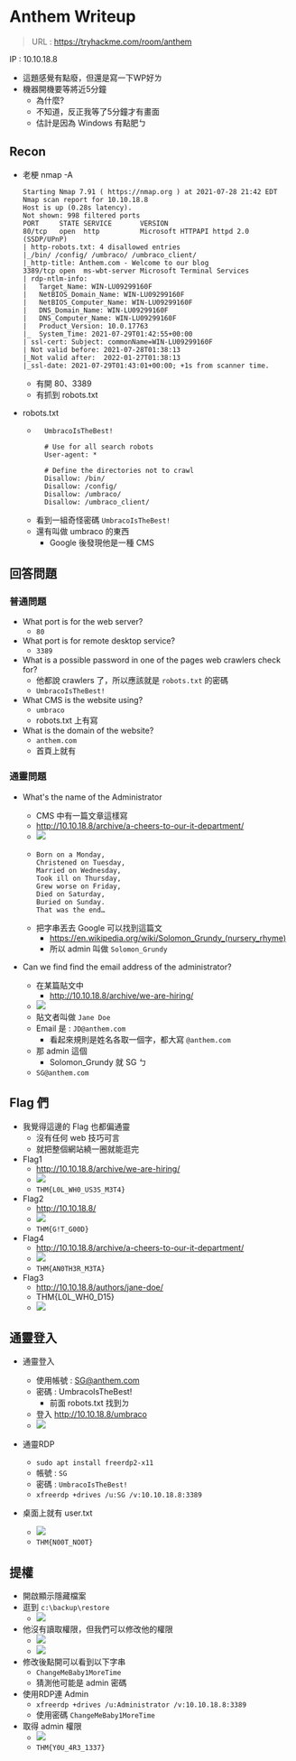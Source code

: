 # Anthem Writeup
> URL : https://tryhackme.com/room/anthem

IP : 10.10.18.8
- 這題感覺有點廢，但還是寫一下WP好ㄌ
- 機器開機要等將近5分鐘
	- 為什麼?
	- 不知道，反正我等了5分鐘才有畫面
	- 估計是因為 Windows 有點肥ㄅ
## Recon
- 老梗 nmap -A 
	```
	Starting Nmap 7.91 ( https://nmap.org ) at 2021-07-28 21:42 EDT
	Nmap scan report for 10.10.18.8
	Host is up (0.28s latency).
	Not shown: 998 filtered ports
	PORT     STATE SERVICE       VERSION
	80/tcp   open  http          Microsoft HTTPAPI httpd 2.0 (SSDP/UPnP)
	| http-robots.txt: 4 disallowed entries 
	|_/bin/ /config/ /umbraco/ /umbraco_client/
	|_http-title: Anthem.com - Welcome to our blog
	3389/tcp open  ms-wbt-server Microsoft Terminal Services
	| rdp-ntlm-info: 
	|   Target_Name: WIN-LU09299160F
	|   NetBIOS_Domain_Name: WIN-LU09299160F
	|   NetBIOS_Computer_Name: WIN-LU09299160F
	|   DNS_Domain_Name: WIN-LU09299160F
	|   DNS_Computer_Name: WIN-LU09299160F
	|   Product_Version: 10.0.17763
	|_  System_Time: 2021-07-29T01:42:55+00:00
	| ssl-cert: Subject: commonName=WIN-LU09299160F
	| Not valid before: 2021-07-28T01:38:13
	|_Not valid after:  2022-01-27T01:38:13
	|_ssl-date: 2021-07-29T01:43:01+00:00; +1s from scanner time.
	```
	- 有開 80、3389
	- 有抓到 robots.txt

- robots.txt
	- ```
		UmbracoIsTheBest!

		# Use for all search robots
		User-agent: *

		# Define the directories not to crawl
		Disallow: /bin/
		Disallow: /config/
		Disallow: /umbraco/
		Disallow: /umbraco_client/
	  ```
	- 看到一組奇怪密碼 `UmbracoIsTheBest!`
	- 還有叫做 umbraco 的東西
		- Google 後發現他是一種 CMS
	  
## 回答問題
### 普通問題
- What port is for the web server?
	- `80`
- What port is for remote desktop service?
	- `3389`
- What is a possible password in one of the pages web crawlers check for?
	- 他都說 crawlers 了，所以應該就是 `robots.txt` 的密碼
	- `UmbracoIsTheBest!`
- What CMS is the website using?
	- `umbraco`
	- robots.txt 上有寫
-  What is the domain of the website? 
	-  `anthem.com`
	-  首頁上就有
### 通靈問題
- What's the name of the Administrator
	- CMS 中有一篇文章這樣寫
	- http://10.10.18.8/archive/a-cheers-to-our-it-department/
	- ![](https://i.imgur.com/Q0YQ938.png)
	-
		```
		Born on a Monday,
		Christened on Tuesday,
		Married on Wednesday,
		Took ill on Thursday,
		Grew worse on Friday,
		Died on Saturday,
		Buried on Sunday.
		That was the end…                    
		```
	- 把字串丟去 Google 可以找到這篇文
		- https://en.wikipedia.org/wiki/Solomon_Grundy_(nursery_rhyme)
		- 所以 admin 叫做 `Solomon_Grundy`

- Can we find find the email address of the administrator?
	- 在某篇貼文中
		- http://10.10.18.8/archive/we-are-hiring/
	- ![](https://i.imgur.com/bijPypa.png)
	- 貼文者叫做 `Jane Doe`
	- Email 是 : `JD@anthem.com`
		- 看起來規則是姓名各取一個字，都大寫 `@anthem.com`
	- 那 admin 這個
		- Solomon_Grundy 就 SG ㄅ 
	- `SG@anthem.com`

## Flag 們
- 我覺得這邊的 Flag 也都偏通靈
	- 沒有任何 web 技巧可言
	- 就把整個網站繞一圈就能逛完
- Flag1
	- http://10.10.18.8/archive/we-are-hiring/
	- ![](https://i.imgur.com/CzYJ4C4.png)
	- `THM{L0L_WH0_US3S_M3T4}`
- Flag2
	- http://10.10.18.8/
	- ![](https://i.imgur.com/IOPlHbO.png)
	- `THM{G!T_G00D}`
- Flag4
	- http://10.10.18.8/archive/a-cheers-to-our-it-department/
	- ![](https://i.imgur.com/ONgiSFD.png)
	- `THM{AN0TH3R_M3TA}`
- Flag3
	- http://10.10.18.8/authors/jane-doe/
	- THM{L0L_WH0_D15}
	- ![](https://i.imgur.com/eaHzgde.png)
	


## 通靈登入
- 通靈登入
	- 使用帳號 : SG@anthem.com
	- 密碼 : UmbracoIsTheBest!
		- 前面 robots.txt 找到ㄉ
	- 登入 http://10.10.18.8/umbraco
	- ![](https://i.imgur.com/MOvk1MR.png)
	
- 通靈RDP
	- `sudo apt install freerdp2-x11`
	- 帳號 : `SG`
	- 密碼 : `UmbracoIsTheBest!`
	- `xfreerdp +drives /u:SG /v:10.10.18.8:3389`
- 桌面上就有 user.txt
	- ![](https://i.imgur.com/bslatpD.png)
	- `THM{N00T_NO0T}`

## 提權
- 開啟顯示隱藏檔案
- 逛到 `c:\backup\restore`
	- ![](https://i.imgur.com/depc0nK.png)
- 他沒有讀取權限，但我們可以修改他的權限
	- ![](https://i.imgur.com/2gQDd6c.png)
	- ![](https://i.imgur.com/36JBMgC.png)
- 修改後點開可以看到以下字串
	- `ChangeMeBaby1MoreTime`
	- 猜測他可能是 admin 密碼
- 使用RDP連 Admin
	- `xfreerdp +drives /u:Administrator /v:10.10.18.8:3389`
	- 使用密碼 `ChangeMeBaby1MoreTime`
- 取得 admin 權限
	- ![](https://i.imgur.com/zlObe8V.png)
	- `THM{Y0U_4R3_1337}`